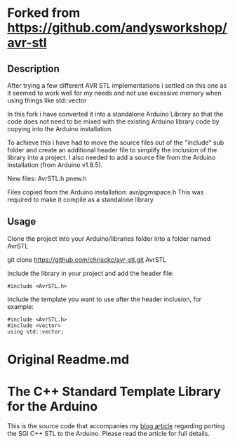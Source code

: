 # Forked from https://github.com/andysworkshop/avr-stl

## Description

After trying a few different AVR STL implementations i settled on this one as it seemed to work well for my needs and not use excessive memory when using things like std::vector

In this fork i have converted it into a standalone Arduino Library so that the code does not need to be mixed with the existing Arduino library code by copying into the Arduino installation.

To achieve this i have had to move the source files out of the "include" sub folder and create an additional header file to simplify the inclusion of the library into a project. I also needed to add a source file from the Arduino installation (from Arduino v1.8.5).

New files:
AvrSTL.h
pnew.h

Files copied from the Arduino installation:
avr/pgmspace.h
This was required to make it compile as a standalone library

## Usage

Clone the project into your Arduino/libraries folder into a folder named AvrSTL

git clone https://github.com/chrisckc/avr-stl.git AvrSTL

Include the library in your project and add the header file:

```
#include <AvrSTL.h>
```

Include the template you want to use after the header inclusion, for example:

```
#include <AvrSTL.h>
#include <vector>
using std::vector;
```

# Original Readme.md
# The C++ Standard Template Library for the Arduino

This is the source code that accompanies my [blog article](http://andybrown.me.uk/2011/01/15/the-standard-template-library-stl-for-avr-with-c-streams/) regarding porting the SGI C++ STL to the Arduino. Please read the article for full details.
